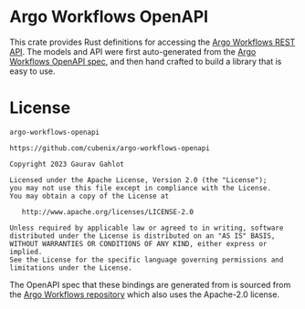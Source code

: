 # Argo Workflows OpenAPI

This crate provides Rust definitions for accessing the [Argo Workflows REST API][3].
The models and API were first auto-generated from the
[Argo Workflows OpenAPI spec][0], and then hand crafted to build a library that
is easy to use.

# License

```
argo-workflows-openapi

https://github.com/cubenix/argo-workflows-openapi

Copyright 2023 Gaurav Gahlot

Licensed under the Apache License, Version 2.0 (the "License");
you may not use this file except in compliance with the License.
You may obtain a copy of the License at

   http://www.apache.org/licenses/LICENSE-2.0

Unless required by applicable law or agreed to in writing, software
distributed under the License is distributed on an "AS IS" BASIS,
WITHOUT WARRANTIES OR CONDITIONS OF ANY KIND, either express or implied.
See the License for the specific language governing permissions and
limitations under the License.
```

The OpenAPI spec that these bindings are generated from is sourced from the
[Argo Workflows repository][2] which also uses the Apache-2.0 license.

[0]: https://github.com/argoproj/argo-workflows/blob/main/api/openapi-spec/swagger.json
[1]: https://argoproj.github.io/argo-workflows/client-libraries/
[2]: https://github.com/argoproj/argo-workflows/
[3]: https://argoproj.github.io/argo-workflows/swagger/
